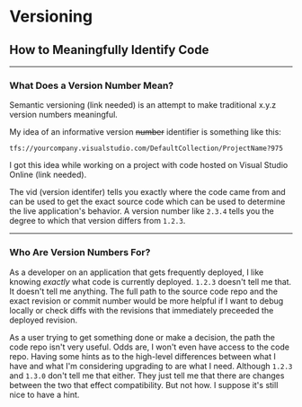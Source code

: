 # Versioning

## How to Meaningfully Identify Code

---

### What Does a Version Number Mean?

Semantic versioning (link needed) is an attempt to make traditional x.y.z version numbers meaningful.

My idea of an informative version <s>number</s> identifier is something like this:

```
tfs://yourcompany.visualstudio.com/DefaultCollection/ProjectName?975
```

I got this idea while working on a project with code hosted on Visual Studio Online (link needed).

The vid (version identifer) tells you exactly where the code came from and can be used to get the exact source code which can be used to determine the live application's behavior. A version number like `2.3.4` tells you the degree to which that version differs from `1.2.3`.

---

### Who Are Version Numbers For?

As a developer on an application that gets frequently deployed, I like knowing *exactly* what code is currently deployed. `1.2.3` doesn't tell me that. It doesn't tell me anything. The full path to the source code repo and the exact revision or commit number would be more helpful if I want to debug locally or check diffs with the revisions that immediately preceeded the deployed revision.

As a user trying to get something done or make a decision, the path the code repo isn't very useful. Odds are, I won't even have access to the code repo. Having some hints as to the high-level differences between what I have and what I'm considering upgrading to are what I need. Although `1.2.3` and `1.3.0` don't tell me that either. They just tell me that there are changes between the two that effect compatibility. But not how. I suppose it's still nice to have a hint.

<disqus>
